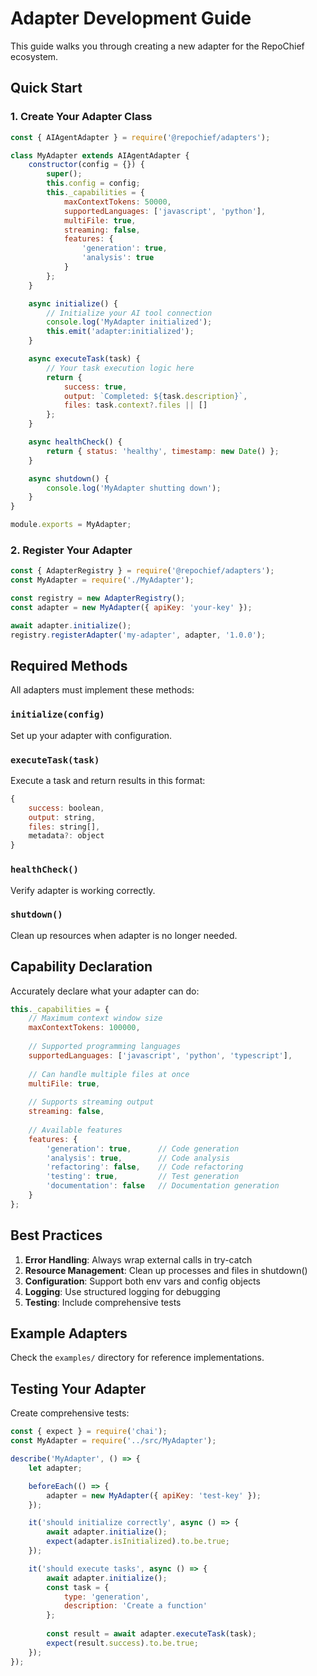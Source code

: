 # Adapter Development Guide

This guide walks you through creating a new adapter for the RepoChief ecosystem.

## Quick Start

### 1. Create Your Adapter Class

```javascript
const { AIAgentAdapter } = require('@repochief/adapters');

class MyAdapter extends AIAgentAdapter {
    constructor(config = {}) {
        super();
        this.config = config;
        this._capabilities = {
            maxContextTokens: 50000,
            supportedLanguages: ['javascript', 'python'],
            multiFile: true,
            streaming: false,
            features: {
                'generation': true,
                'analysis': true
            }
        };
    }

    async initialize() {
        // Initialize your AI tool connection
        console.log('MyAdapter initialized');
        this.emit('adapter:initialized');
    }

    async executeTask(task) {
        // Your task execution logic here
        return {
            success: true,
            output: `Completed: ${task.description}`,
            files: task.context?.files || []
        };
    }

    async healthCheck() {
        return { status: 'healthy', timestamp: new Date() };
    }

    async shutdown() {
        console.log('MyAdapter shutting down');
    }
}

module.exports = MyAdapter;
```

### 2. Register Your Adapter

```javascript
const { AdapterRegistry } = require('@repochief/adapters');
const MyAdapter = require('./MyAdapter');

const registry = new AdapterRegistry();
const adapter = new MyAdapter({ apiKey: 'your-key' });

await adapter.initialize();
registry.registerAdapter('my-adapter', adapter, '1.0.0');
```

## Required Methods

All adapters must implement these methods:

### `initialize(config)`
Set up your adapter with configuration.

### `executeTask(task)`
Execute a task and return results in this format:
```javascript
{
    success: boolean,
    output: string,
    files: string[],
    metadata?: object
}
```

### `healthCheck()`
Verify adapter is working correctly.

### `shutdown()`
Clean up resources when adapter is no longer needed.

## Capability Declaration

Accurately declare what your adapter can do:

```javascript
this._capabilities = {
    // Maximum context window size
    maxContextTokens: 100000,
    
    // Supported programming languages
    supportedLanguages: ['javascript', 'python', 'typescript'],
    
    // Can handle multiple files at once
    multiFile: true,
    
    // Supports streaming output
    streaming: false,
    
    // Available features
    features: {
        'generation': true,      // Code generation
        'analysis': true,        // Code analysis
        'refactoring': false,    // Code refactoring
        'testing': true,         // Test generation
        'documentation': false   // Documentation generation
    }
};
```

## Best Practices

1. **Error Handling**: Always wrap external calls in try-catch
2. **Resource Management**: Clean up processes and files in shutdown()
3. **Configuration**: Support both env vars and config objects
4. **Logging**: Use structured logging for debugging
5. **Testing**: Include comprehensive tests

## Example Adapters

Check the `examples/` directory for reference implementations.

## Testing Your Adapter

Create comprehensive tests:

```javascript
const { expect } = require('chai');
const MyAdapter = require('../src/MyAdapter');

describe('MyAdapter', () => {
    let adapter;

    beforeEach(() => {
        adapter = new MyAdapter({ apiKey: 'test-key' });
    });

    it('should initialize correctly', async () => {
        await adapter.initialize();
        expect(adapter.isInitialized).to.be.true;
    });

    it('should execute tasks', async () => {
        await adapter.initialize();
        const task = {
            type: 'generation',
            description: 'Create a function'
        };
        
        const result = await adapter.executeTask(task);
        expect(result.success).to.be.true;
    });
});
```
